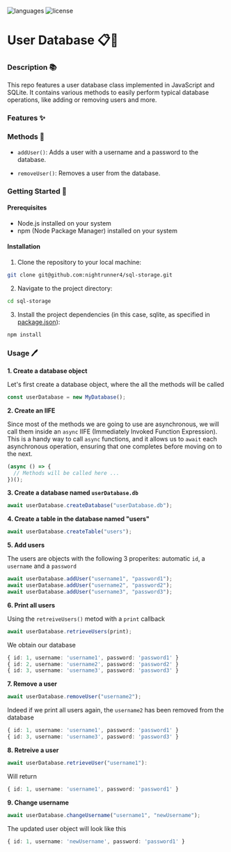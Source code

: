![languages](https://img.shields.io/badge/languages-ts-blue)
![license](https://img.shields.io/badge/license-MIT-green)

# User Database 📋👤

### Description 📚

This repo features a user database class implemented in JavaScript and SQLite. It contains various methods to easily perform typical database operations, like adding or removing users and more.

### Features ✨

### Methods 🔧

- `addUser()`: Adds a user with a username and a password to the database.

- `removeUser()`: Removes a user from the database.

### Getting Started 🏁

#### Prerequisites

- Node.js installed on your system
- npm (Node Package Manager) installed on your system

#### Installation

1. Clone the repository to your local machine:

```sh
git clone git@github.com:nightrunner4/sql-storage.git
```

2. Navigate to the project directory:

```sh
cd sql-storage
```

3. Install the project dependencies (in this case, sqlite, as specified in [package.json](./package.json)):

```sh
npm install
```

### Usage 🖊️

**1. Create a database object**

Let's first create a database object, where the all the methods will be called

```typescript
const userDatabase = new MyDatabase();
```

**2. Create an IIFE**

Since most of the methods we are going to use are asynchronous, we will call them inside an `async` IIFE (Immediately Invoked Function Expression). This is a handy way to call `async` functions, and it allows us to `await` each asynchronous operation, ensuring that one completes before moving on to the next.

```typescript
(async () => {
  // Methods will be called here ...
})();
```

**3. Create a database named `userDatabase.db`**

```typescript
await userDatabase.createDatabase("userDatabase.db");
```

**4. Create a table in the database named "users"**

```typescript
await userDatabase.createTable("users");
```

**5. Add users**

The users are objects with the following 3 properites: automatic `id`, a `username` and a `password`

```typescript
await userDatabase.addUser("username1", "password1");
await userDatabase.addUser("username2", "password2");
await userDatabase.addUser("username3", "password3");
```

**6. Print all users**

Using the `retreiveUsers()` metod with a `print` callback

```typescript
await userDatabase.retrieveUsers(print);
```

We obtain our database

```typescript
{ id: 1, username: 'username1', password: 'password1' }
{ id: 2, username: 'username2', password: 'password2' }
{ id: 3, username: 'username3', password: 'password3' }
```

**7. Remove a user**

```typescript
await userDatabase.removeUser("username2");
```

Indeed if we print all users again, the `username2` has been removed from the database

```typescript
{ id: 1, username: 'username1', password: 'password1' }
{ id: 3, username: 'username3', password: 'password3' }
```

**8. Retreive a user**

```typescript
await userDatabase.retrieveUser("username1"):
```

Will return

```typescript
{ id: 1, username: 'username1', password: 'password1' }
```

**9. Change username**

```typescript
await userDatabase.changeUsername("username1", "newUsername");
```

The updated user object will look like this

```typescript
{ id: 1, username: 'newUsername', password: 'password1' }
```
